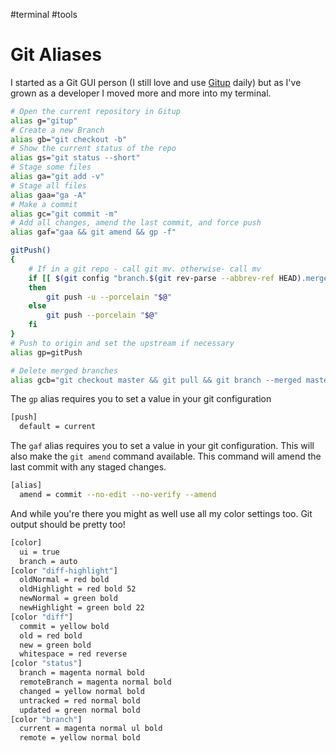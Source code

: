 #terminal #tools

# Git Aliases

I started as a Git GUI person (I still love and use [Gitup](https://gitup.co/) daily) but as I've grown as a developer I moved more and more into my terminal.

```sh
# Open the current repository in Gitup
alias g="gitup"
# Create a new Branch
alias gb="git checkout -b"
# Show the current status of the repo
alias gs="git status --short"
# Stage some files
alias ga="git add -v"
# Stage all files
alias gaa="ga -A"
# Make a commit
alias gc="git commit -m"
# Add all changes, amend the last commit, and force push
alias gaf="gaa && git amend && gp -f"

gitPush()
{
    # If in a git repo - call git mv. otherwise- call mv
    if [[ $(git config "branch.$(git rev-parse --abbrev-ref HEAD).merge") == '' ]];
    then
        git push -u --porcelain "$@"
    else
        git push --porcelain "$@"
    fi
}
# Push to origin and set the upstream if necessary
alias gp=gitPush

# Delete merged branches
alias gcb="git checkout master && git pull && git branch --merged master | egrep -v 'next|master' | xargs -I % sh -c 'git branch -d %; git config --get branch.%.merge && git push origin -d %'"
```

The `gp` alias requires you to set a value in your git configuration

```sh
[push]
  default = current
```

The `gaf` alias requires you to set a value in your git configuration. This will also make the `git amend` command available. This command will amend the last commit with any staged changes.

```sh
[alias]
  amend = commit --no-edit --no-verify --amend
```

And while you're there you might as well use all my color settings too. Git output should be pretty too!

```sh
[color]
  ui = true
  branch = auto
[color "diff-highlight"]
  oldNormal = red bold
  oldHighlight = red bold 52
  newNormal = green bold
  newHighlight = green bold 22
[color "diff"]
  commit = yellow bold
  old = red bold
  new = green bold
  whitespace = red reverse
[color "status"]
  branch = magenta normal bold
  remoteBranch = magenta normal bold
  changed = yellow normal bold
  untracked = red normal bold
  updated = green normal bold
[color "branch"]
  current = magenta normal ul bold
  remote = yellow normal bold
```
